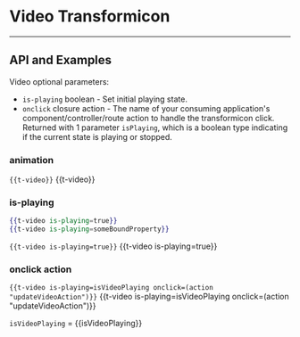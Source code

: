 # Video Transformicon
---
## API and Examples
Video optional parameters:
  * `is-playing` boolean - Set initial playing state.
  * `onclick` closure action - The name of your consuming application's component/controller/route action to handle the transformicon click. Returned with 1 parameter `isPlaying`, which is a boolean type indicating if the current state is playing or stopped.

### animation
`{{t-video}}` {{t-video}}

### is-playing
```handlebars
{{t-video is-playing=true}}
{{t-video is-playing=someBoundProperty}}
```
`{{t-video is-playing=true}}` {{t-video is-playing=true}}

### onclick action
`{{t-video is-playing=isVideoPlaying onclick=(action "updateVideoAction")}}` {{t-video is-playing=isVideoPlaying onclick=(action "updateVideoAction")}}

`isVideoPlaying` = {{isVideoPlaying}}
